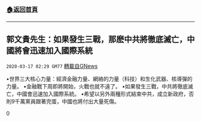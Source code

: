 ###  [:house:返回首頁](https://github.com/ourhimalayas/txt)
---

## 郭文貴先生：如果發生三戰，那麽中共將徹底滅亡，中國將會迅速加入國際系統
`2020-03-17 02:29 GM77` [轉載自GNews](https://gnews.org/zh-hant/142920/)

•世界三大核心力量：經濟金融力量、網絡的力量（科技）和生化武器、核導彈的力量。
•金融戰下周即將開始，火戰也就不遠了。
•如果發生三戰，中共將徹底滅亡，中國會迅速加入國際系統。
•希望以另外兩種形式結束中共，成立新政府，否則9千萬黨員跟著完蛋，中國也將付出大量死傷。

0
